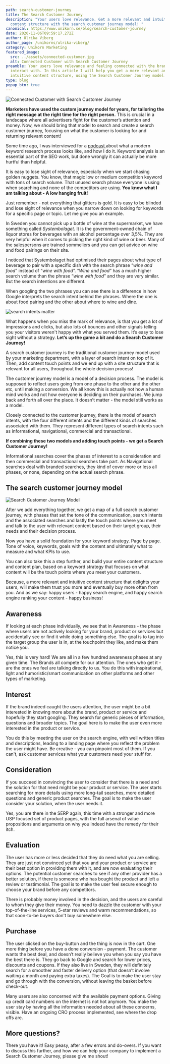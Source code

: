 ```yaml
---
path: search-customer-journey
title: The Search Customer Journey
description: "Your users love relevance. Get a more relevant and intuitive
  content structure with the search customer journey model! "
canonical: https://www.unikorn.se/blog/search-customer-journey
date: 2020-11-06T09:59:17.272Z
author: Ulrika Viberg
author_page: /unikorns/ulrika-viberg/
category: Unikorn Marketing
featured_image:
  src: ../assets/connected-customer.jpg
  alt: Connected Customer with Search Customer Journey
preamble: Your users love relevance and feeling connected with the brands they
  interact with. In this article I will help you get a more relevant and
  intuitive content structure, using the Search Customer Journey model.
type: blog
popup_btn: true
---
```

![Connected Customer with Search Customer Journey](../assets/connected-customer.jpg)

**Marketers have used the custom journey model for years, for tailoring the right message at the right time for the right person.** This is crucial in a landscape where all advertisers fight for  the customer’s attention and money. Now, we should bring that model to search and create a search customer journey, focusing on what the customer is looking for and returning relevant content! 

Some time ago, I was interviewed for a [podcast ](https://tonyhammarlund.io/seo-anvandaren-fokus-52/)about what a modern keyword research process looks like, and how I do it. Keyword analysis is an essential part of the SEO work, but done wrongly it can actually be more hurtful than helpful. 

It is easy to lose sight of relevance, especially when we start chasing golden nuggets. You know, that magic low or medium competition keyword with tons of search volume. That unused search phrase everyone is using when searching and none of the competitors are using. **You know what I am talking about - A low hanging fruit!** 

Just remember - not everything that glitters is gold. It is easy to be blinded and lose sight of relevance when you narrow down on looking for keywords for a specific page or topic. Let me give you an example.

In Sweden you cannot pick up a bottle of wine at the supermarket, we have something called *Systembolaget*. It is the government-owned chain of liquor stores for beverages with an alcohol percentage over 3,5%. They are very helpful when it comes to picking the right kind of wine or beer. Many of the salespersons are trained sommeliers and you can get advice on wine and food pairings on their site. 

I noticed that Systembolaget had optimised their pages about what type of beverage to pair with a specific dish with the search phrase “*wine and food*” instead of “*wine with food*”. “*Wine and food*” has a much higher search volume than the phrase “*wine with food*” and they are very similar. But the search intentions are different. 

When googling the two phrases you can see there is a difference in how Google interprets the search intent behind the phrases. Where the one is about food pairing and the other about where to wine and dine.

![search intents matter](../assets/wine-and-or-dine.png)

What happens when you miss the mark of relevance, is that you get a lot of impressions and clicks, but also lots of bounces and other signals telling you your visitors weren't happy with what you served them. It’s easy to lose sight without a strategy. **Let’s up the game a bit and do a Search Customer Journey!**

A search customer journey is the traditional customer journey model used by your marketing department, with a layer of search intent on top of it. Then, add content touch points and we end up with a site structure that is relevant for all users, throughout the whole decision process!

The customer journey model is a model of a decision process. The model is supposed to reflect users going from one phase to the other and the other etc, until making a conversion. We all know this is actually not how a human mind works and not how everyone is deciding on their purchases. We jump back and forth all over the place. It doesn’t matter - the model still works as a model.

Closely connected to the customer journey, there is the model of search intents, with the four different intents and the different kinds of searches associated with them. They represent different types of search intents such as informational, navigational, commercial and transactional.

**If combining these two models and adding touch points - we get a Search Customer Journey!**

Informational searches cover the phases of interest to a consideration and then commercial and transactional searches take part. As Navigational searches deal with branded searches, they kind of cover more or less all phases, or none, depending on the actual search phrase.

## The search customer journey model

![Search Customer Journey Model](../assets/search-customer-journey.png)

After we add everything together, we get a map of a full search customer journey, with phases that set the tone of the communication, search intents and the associated searches and lastly the touch points where you meet and talk to the user with relevant content based on their target group, their needs and their decision process.

Now you have a solid foundation for your keyword strategy. Page by page. Tone of voice, keywords, goals with the content and ultimately what to measure and what KPIs to use.

You can also take this a step further, and build your entire content structure and content plan, based on a keyword strategy that focuses on what content will be the touch points where you meet your customers.

Because, a more relevant and intuitive content structure that delights your users, will make them trust you more and eventually buy more often from you. And as we say: happy users - happy search engine, and happy search engine ranking your content - happy business!

## Awareness

If looking at each phase individually, we see that in Awareness - the phase where users are not actively looking for your brand, product or services but accidentally see or find it while doing something else. The goal is to tag into the target group the user is in, at the touchpoint they like, and make them notice you.

Yes, this is very hard! We are all in a few hundred awareness phases at any given time. The Brands all compete for our attention. The ones who get it - are the ones we feel are talking directly to us. You do this with inspirational, light and humoristic/smart communication on other platforms and other types of marketing.

## Interest

If the brand indeed caught the users attention, the user might be a bit interested in knowing more about the brand, product or service and hopefully they start googling. They search for generic pieces of information, questions and broader topics. The goal here is to make the user even more interested in the product or service.

You do this by meeting the user on the search engine, with well written titles and descriptions, leading to a landing page where you reflect the problem the user might have. Be creative - you can pinpoint most of them. If you can't, ask customer services what your customers need your stuff for.

## Consideration

If you succeed in convincing the user to consider that there is a need and the solution for that need might be your product or service. The user starts searching for more details using more long-tail searches, more detailed questions and generic product searches. The goal is to make the user consider your solution, when the user needs it.

Yes, you are there in the SERP again, this time with a stronger and more USP focused set of product pages, with the full arsenal of value propositions and arguments on why you indeed have the remedy for their itch.

## Evaluation

The user has more or less decided that they do need what you are selling. They are just not convinced yet that you and your product or service are their best option in providing them with it, and are now evaluating their options. The potential customer searches to see if any other provider has a better solution, if there is someone who has bought the product and left a review or testimonial. The goal is to make the user feel secure enough to choose your brand before any competitors.

There is probably money involved in the decision, and the users are careful to whom they give their money. You need to dazzle the customer with your top-of-the-line services, 5-star reviews and warm recommendations, so that soon-to-be buyers don't buy somewhere else.

## Purchase

The user clicked on the buy-button and the thing is now in the cart. One more thing before you have a done conversion - payment. The customer wants the best deal, and doesn’t really believe you when you say you have the best there is. They go back to Google and search for lower prices, discounts and coupons. If they also live in Sweden, they will definitely search for a smoother and faster delivery option (that doesn’t involve waiting a month and paying extra taxes). The Goal is to make the user stay and go through with the conversion, without leaving the basket before check-out.

Many users are also concerned with the available payment options. Giving up credit card numbers on the internet is not hot anymore. You make the user stay by having all the information needed about all these concerns, visible. Have an ongoing CRO process implemented, see where the drop offs are.

## More questions?

There you have it! Easy peasy, after a few errors and do-overs. If you want to discuss this further, and how we can help your company to implement a Search Customer Journey, please give me shout!
